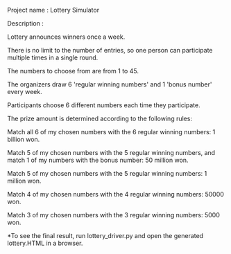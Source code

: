 Project name : Lottery Simulator

Description :

Lottery announces winners once a week. 

There is no limit to the number of entries, so one person can participate multiple times in a single round. 

The numbers to choose from are from 1 to 45. 

The organizers draw 6 'regular winning numbers' and 1 'bonus number' every week. 

Participants choose 6 different numbers each time they participate. 


The prize amount is determined according to the following rules:



Match all 6 of my chosen numbers with the 6 regular winning numbers: 1 billion won.

Match 5 of my chosen numbers with the 5 regular winning numbers, and match 1 of my numbers with the bonus number: 50 million won.

Match 5 of my chosen numbers with the 5 regular winning numbers: 1 million won.

Match 4 of my chosen numbers with the 4 regular winning numbers: 50000 won.

Match 3 of my chosen numbers with the 3 regular winning numbers: 5000 won.



*To see the final result, run lottery_driver.py and open the generated lottery.HTML in a browser.
